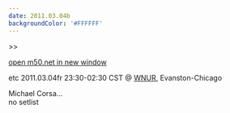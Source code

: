 ```yaml
---
date: 2011.03.04b
backgroundColor: '#FFFFFF'
---
```


\>>

[open m50.net in new window  
](http://m50.net/)  

etc 2011.03.04fr 23:30-02:30 CST @ [WNUR](http://www.wnur.org/), Evanston-Chicago  

Michael Corsa...  
no setlist